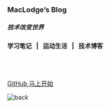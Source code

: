 <!-- _coverpage.md -->

###  MacLodge’s Blog 

##### 技术改变世界

#### 学习笔记 &ensp;|&ensp; 运动生活 &ensp;|&ensp; 技术博客

<br>

<div style="color: rgb(2, 109, 131);" font-family= 'Lobster;'>
<span id="busuanzi_container_site_pv" style='display:none;'>
    👀 本站总访问量：<span id="busuanzi_value_site_pv"></span> 次 
</span>
<span id="busuanzi_container_site_uv" style='display:none;'>
    | 🚴‍♂️ 本站总访问客数：<span id="busuanzi_value_site_uv"></span> 人
</span>
</div>

<br>

[GitHub <i class="iconfont icon-github"></i>](https://github.com/EchoHeim/actapb/tree/master/docs)
[马上开始 <i class="iconfont icon-jiantouxia"></i>](./README.md)

<!-- background image -->
![back](https://cdn.jsdelivr.net/gh/EchoHeim/actapb/docs/images/coverpage.png)
